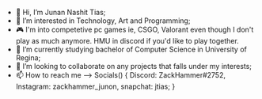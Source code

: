 - 👋 Hi, I’m Junan Nashit Tias;
- 👀 I’m interested in Technology, Art and Programming;
- 🎮 I'm into competetive pc games ie, CSGO, Valorant even though I don't play as much anymore. HMU in discord if you'd like to play together.
- 🌱 I’m currently studying bachelor of Computer Science in University of Regina;
- 💞️ I’m looking to collaborate on any projects that falls under my interests; 
- 📫 How to reach me --> Socials() {
                              Discord: ZackHammer#2752,
                              Instagram: zackhammer_junon,
                              snapchat: jtias;
                            }

<!---
Jtias/Jtias is a ✨ special ✨ repository because its `README.md` (this file) appears on your GitHub profile.
You can click the Preview link to take a look at your changes.
--->
